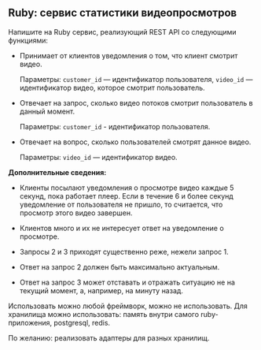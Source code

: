 ## Ruby: сервис статистики видеопросмотров 

Напишите на Ruby сервис, реализующий REST API со следующими функциями:

- Принимает от клиентов уведомления о том, что клиент смотрит видео. 

    Параметры: `customer_id` — идентификатор пользователя, `video_id` — идентификатор видео, которое смотрит пользователь.

- Отвечает на запрос, сколько видео потоков смотрит пользователь в данный момент. 

    Параметры: `customer_id` - идентификатор пользователя. 

- Отвечает на вопрос, сколько пользователей смотрят данное видео.

    Параметры: `video_id` — идентификатор видео.

**Дополнительные сведения:**

- Клиенты посылают уведомления о просмотре видео каждые 5 секунд, пока работает плеер. Если в течение 6 и более секунд уведомление от пользователя не пришло, то считается, что просмотр этого видео завершен. 

- Клиентов много и их не интересует ответ на уведомление о просмотре.

- Запросы 2 и 3 приходят существенно реже, нежели запрос 1. 

- Ответ на запрос 2 должен быть максимально актуальным.

- Ответ на запрос 3 может отставать и отражать ситуацию не на текущий момент, а, например, на минуту назад.

Использовать можно любой фреймворк, можно не использовать. Для хранилища можно использовать: память внутри самого ruby-приложения, postgresql, redis.

По желанию: реализовать адаптеры для разных хранилищ.